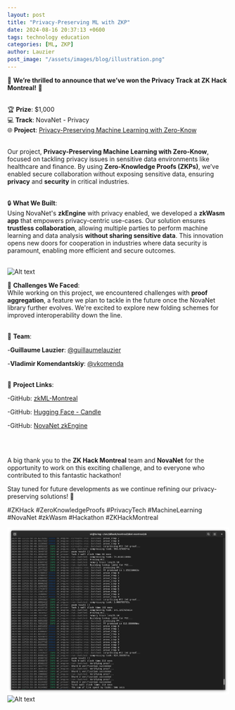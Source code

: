 ```yaml
---
layout: post
title: "Privacy-Preserving ML with ZKP"
date: 2024-08-16 20:37:13 +0600
tags: technology education
categories: [ML, ZKP]
author: Lauzier
post_image: "/assets/images/blog/illustration.png"
---
```


🎉 **We’re thrilled to announce that we’ve won the Privacy Track at ZK Hack Montreal!** 🎉
</br>
</br>

🏆 **Prize**: $1,000  
💻 **Track**: NovaNet - Privacy  
🌐 **Project**: [Privacy-Preserving Machine Learning with Zero-Know](https://devfolio.co/projects/privacypreserving-machine-learning-with-zeroknow-5c34)
</br>
</br>

Our project, **Privacy-Preserving Machine Learning with Zero-Know**, focused on tackling privacy issues in sensitive data environments like healthcare and finance. By using **Zero-Knowledge Proofs (ZKPs)**, we’ve enabled secure collaboration without exposing sensitive data, ensuring **privacy** and **security** in critical industries.
</br>
</br>

🔒 **What We Built**:  
Using NovaNet's **zkEngine** with privacy enabled, we developed a **zkWasm app** that empowers privacy-centric use-cases. Our solution ensures **trustless collaboration**, allowing multiple parties to perform machine learning and data analysis **without sharing sensitive data**. This innovation opens new doors for cooperation in industries where data security is paramount, enabling more efficient and secure outcomes.
</br>
</br>

![Alt text](/assets/images/blog/diagram-zkml.png)


🚧 **Challenges We Faced**:  
While working on this project, we encountered challenges with **proof aggregation**, a feature we plan to tackle in the future once the NovaNet library further evolves. We're excited to explore new folding schemes for improved interoperability down the line.
</br>
</br>

👥 **Team**:

-**Guillaume Lauzier**: [@guillaumelauzier](https://github.com/guillaumelauzier)  

-**Vladimir Komendantskiy**: [@vkomenda](https://github.com/vkomenda)
</br>
</br>

🔗 **Project Links**:  

-GitHub: [zkML-Montreal](https://github.com/guillaumelauzier/zkml-montreal)  

-GitHub: [Hugging Face - Candle](https://github.com/huggingface/candle)  

-GitHub: [NovaNet zkEngine](https://github.com/ICME-Lab/zkEngine_dev/tree/main)

</br>
</br>

A big thank you to the **ZK Hack Montreal** team and **NovaNet** for the opportunity to work on this exciting challenge, and to everyone who contributed to this fantastic hackathon!

Stay tuned for future developments as we continue refining our privacy-preserving solutions! 🚀

#ZKHack #ZeroKnowledgeProofs #PrivacyTech #MachineLearning #NovaNet #zkWasm #Hackathon #ZKHackMontreal

![Alt text](/assets/images/blog/screenshot-zkml.png)
![Alt text](/assets/images/blog/screenshot-zkml2.png)